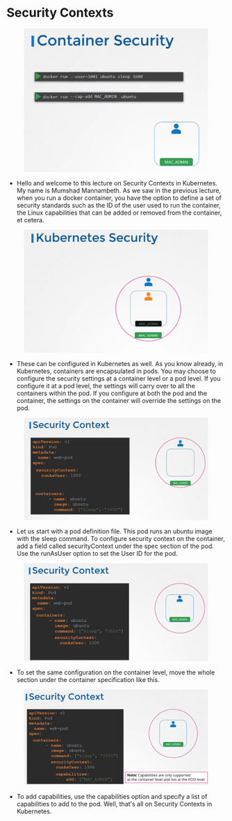 # Security Contexts

<figure><img src="../.gitbook/assets/image (1).png" alt=""><figcaption></figcaption></figure>

* Hello and welcome to this lecture on Security Contexts in Kubernetes. My name is Mumshad Mannambeth. As we saw in the previous lecture, when you run a docker container, you have the option to define a set of security standards such as the ID of the user used to run the container, the Linux capabilities that can be added or removed from the container, et cetera.

<figure><img src="../.gitbook/assets/image (2).png" alt=""><figcaption></figcaption></figure>

* These can be configured in Kubernetes as well. As you know already, in Kubernetes, containers are encapsulated in pods. You may choose to configure the security settings at a container level or a pod level. If you configure it at a pod level, the settings will carry over to all the containers within the pod. If you configure at both the pod and the container, the settings on the container will override the settings on the pod.

<figure><img src="../.gitbook/assets/image (3).png" alt=""><figcaption></figcaption></figure>

* Let us start with a pod definition file. This pod runs an ubuntu image with the sleep command. To configure security context on the container, add a field called securityContext under the spec section of the pod. Use the runAsUser option to set the User ID for the pod.

<figure><img src="../.gitbook/assets/image (4).png" alt=""><figcaption></figcaption></figure>

* To set the same configuration on the container level, move the whole section under the container specification like this.

<figure><img src="../.gitbook/assets/image (5).png" alt=""><figcaption></figcaption></figure>

* To add capabilities, use the capabilities option and specify a list of capabilities to add to the pod. Well, that's all on Security Contexts in Kubernetes.
